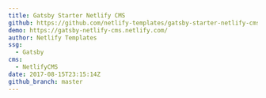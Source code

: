 ```yaml
---
title: Gatsby Starter Netlify CMS
github: https://github.com/netlify-templates/gatsby-starter-netlify-cms
demo: https://gatsby-netlify-cms.netlify.com/
author: Netlify Templates
ssg:
  - Gatsby
cms:
  - NetlifyCMS
date: 2017-08-15T23:15:14Z
github_branch: master
---
```

